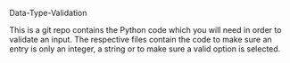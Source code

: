 Data-Type-Validation

This is a git repo contains the Python code which you will need in order to validate an input. 
The respective files contain the code to make sure an entry is only an integer, a string or to make sure a valid option is selected.
